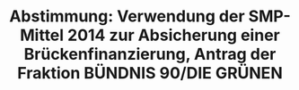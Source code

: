 ---
abstimmung:
  abstimmung: 3
  bundestagssitzung: 117
  datum: 17. Juli 2015
  legislaturperiode: 18
categories:
- Finanzen
- Todo
data:
- title: Abstimmungsergebnis 20150717_3-data.pdf
  url: /res/abstimmungsliste/20150717_3-data.pdf
- title: Abstimmungsergebnis 20150717_3_xls-data.csv
  url: /res/abstimmungsliste/csv/20150717_3_xls-data.csv
ergebnis:
  cdu/csu:
    enthaltung: 0
    gesamt: 310
    ja: 0
    nein: 306
    nichtabgegeben: 4
    ungueltig: 0
  die.linke:
    enthaltung: 38
    gesamt: 64
    ja: 17
    nein: 0
    nichtabgegeben: 9
    ungueltig: 0
  file: 20150717_3_xls-data.csv
  gruenen:
    enthaltung: 0
    gesamt: 63
    ja: 57
    nein: 1
    nichtabgegeben: 5
    ungueltig: 0
  spd:
    enthaltung: 0
    gesamt: 193
    ja: 1
    nein: 178
    nichtabgegeben: 14
    ungueltig: 0
layout: abstimmung
links:
- title: https://www.bundestag.de/parlament/plenum/abstimmung/abstimmung?id=354
  url: https://www.bundestag.de/parlament/plenum/abstimmung/abstimmung?id=354
preview: 'Deutscher Bundestag


  117. Sitzung des Deutschen Bundestages

  am Freitag, 17.Juli 2015


  Endgültiges Ergebnis der Namentlichen Abstimmung Nr. 3


  Antrag der Fraktion BÜNDNIS 90/DIE GRÜNEN

  Beschluss des Deutschen Bundestages nach § 4 Absatz 1 Nummer 1 des ESMFinanzierungsgesetzes
  (ESMFinG);

  Verwendung der SMP-Mittel 2014 zur Absicherung einer Brückenfinanzierung

  Drs. 18/5595


  Abgegebene Stimmen insgesamt:

  Nicht abgegebene Stimmen:

  Ja-Stimmen:


  598

  32

  75


  Nein-Stimmen:


  485


  Enthaltungen:


  38


  Ungültige:


  Berlin, den 17.07.2015


  0


  Beginn: 13:44

  Ende: 13:47

  '
tags:
- Todo
title: 'Abstimmung: Verwendung der SMP-Mittel 2014 zur Absicherung einer Brückenfinanzierung,
  Antrag der Fraktion BÜNDNIS 90/DIE GRÜNEN'
---
